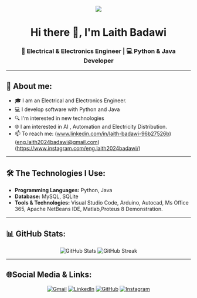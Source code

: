 <p align="center">
  <img src="https://github.com/user-attachments/assets/04be2c5f-8e22-472d-a25a-a46715755ae4" />
</p>

<h1 align="center">Hi there 👋, I'm Laith Badawi</h1>
<h3 align="center">🚀 Electrical & Electronics Engineer | 💻 Python & Java Developer</h3>

---

## 🧠  About me:

- 🎓 I am an Electrical and Electronics Engineer.
- 💻 I develop software with Python and Java 
- 🔍 I'm interested in new technologies
- 🌐 I am interested in AI , Automation and Electricity Distribution.
- 📫 To reach me: (www.linkedin.com/in/laith-badawi-96b27526b)
(eng.laith2024badawi@gmail.com)
(https://www.instagram.com/eng.laith2024badawi/)


---

## 🛠️ The Technologies I Use:

- **Programming Languages:** Python, Java
- **Database:** MySQL, SQLite
- **Tools & Technologies:** Visual Studio Code, Arduino, Autocad, Ms Office 365, Apache NetBeans IDE, Matlab,Proteus 8 Demonstration.

---

## 📊 GitHub Stats:
<p align="center">
  <img src="https://github-readme-stats.vercel.app/api?username=Badawi890&show_icons=true&theme=radical" alt="GitHub Stats" />
  <img src="https://github-readme-streak-stats.herokuapp.com/?user=Badawi890&theme=radical" alt="GitHub Streak" />
</p>

---

## 🌐Social Media & Links:

<p align="center">
  <a href="mailto:eng.laith2024badawi@gmail.com"><img src="https://img.icons8.com/color/48/000000/gmail--v1.png" alt="Gmail"/></a>
  <a href="https://www.linkedin.com/in/laith-badawi-96b27526b/"><img src="https://img.icons8.com/color/48/000000/linkedin.png" alt="LinkedIn"/></a>
  <a href="https://github.com/Badawi890"><img src="https://img.icons8.com/material-outlined/48/000000/github.png" alt="GitHub"/></a>
  <a href="https://www.instagram.com/eng.laith2024badawi/"><img src="https://img.icons8.com/color/48/000000/instagram-new--v1.png" alt="Instagram"/></a>
</p>

